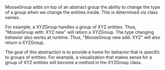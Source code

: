 MooseGroup adds on top of an abstract group the ability to change the type of a group when we change the entities inside. This is determined via class names.

For example, a XYZGroup handles a group of XYZ entities. Thus, "MooseGroup with: XYZ new" will return a XYZGroup. The type changing behavior also works at runtime. Thus, "MooseGroup new add: XYZ" will also return a XYZGroup.

The goal of this abstraction is to provide a home for behavior that is specific to groups of entities. For example, a visualization that makes sense for a group of XYZ entities will become a method in the XYZGroup class.